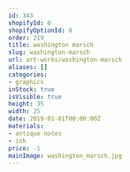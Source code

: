 ```yaml
---
id: 343
shopifyId: 0
shopifyOptionId: 0
order: 219
title: washington marsch
slug: washington-marsch
url: art-works/washington-marsch
aliases: []
categories:
- graphics
inStock: true
isVisible: true
height: 35
width: 25
date: 2019-01-01T00:00:00Z
materials:
- antique notes
- ink
price: -1
mainImage: washington_marsch.jpg
---
```

